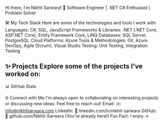 Hi there, I'm Nikhil Sarwara! 👋
Software Engineer | .NET C# Enthusiast | Problem Solver

🛠️ My Tech Stack
Here are some of the technologies and tools I work with:
Languages: C#, SQL, JavaScript
Frameworks & Libraries: .NET (.NET Core, ASP.NET Core), Entity Framework Core, LINQ
Databases: SQL Server, PostgreSQL
Cloud Platforms: Azure
Tools & Methodologies: Git, Azure DevOps, Agile (Scrum), Visual Studio
Testing: Unit Testing, Integration Testing

✨ Projects
Explore some of the projects I've worked on:
---
📊 GitHub Stats

🌐 Connect with Me
I'm always open to collaborating on interesting projects or discussing new ideas. Feel free to reach out!
Email: ✉️ info@nikhilsarwara.com
LinkedIn: 🔗 linkedin.com/in/nikhil-sarwara
GitHub: 🐙 github.com/Nikhil-Sarwara (You're already here!)
Fun Fact: I enjoy ->
